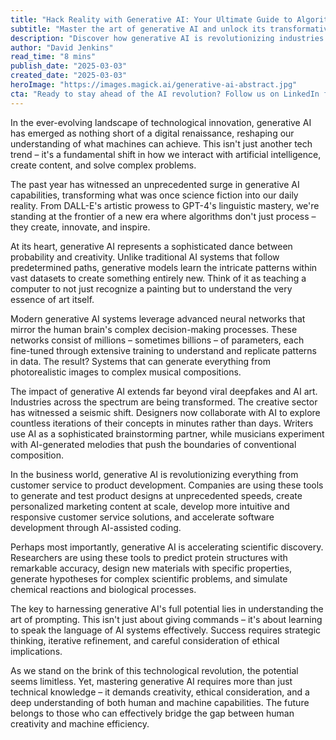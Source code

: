 ```yaml
---
title: "Hack Reality with Generative AI: Your Ultimate Guide to Algorithmic Mastery"
subtitle: "Master the art of generative AI and unlock its transformative potential"
description: "Discover how generative AI is revolutionizing industries and learn to master this transformative technology. From creative applications to scientific breakthroughs, explore the future of human-AI collaboration and unlock new possibilities in the digital age."
author: "David Jenkins"
read_time: "8 mins"
publish_date: "2025-03-03"
created_date: "2025-03-03"
heroImage: "https://images.magick.ai/generative-ai-abstract.jpg"
cta: "Ready to stay ahead of the AI revolution? Follow us on LinkedIn for daily insights, expert analysis, and the latest developments in generative AI technology that's reshaping our world."
---
```


In the ever-evolving landscape of technological innovation, generative AI has emerged as nothing short of a digital renaissance, reshaping our understanding of what machines can achieve. This isn't just another tech trend – it's a fundamental shift in how we interact with artificial intelligence, create content, and solve complex problems.

The past year has witnessed an unprecedented surge in generative AI capabilities, transforming what was once science fiction into our daily reality. From DALL-E's artistic prowess to GPT-4's linguistic mastery, we're standing at the frontier of a new era where algorithms don't just process – they create, innovate, and inspire.

At its heart, generative AI represents a sophisticated dance between probability and creativity. Unlike traditional AI systems that follow predetermined paths, generative models learn the intricate patterns within vast datasets to create something entirely new. Think of it as teaching a computer to not just recognize a painting but to understand the very essence of art itself.

Modern generative AI systems leverage advanced neural networks that mirror the human brain's complex decision-making processes. These networks consist of millions – sometimes billions – of parameters, each fine-tuned through extensive training to understand and replicate patterns in data. The result? Systems that can generate everything from photorealistic images to complex musical compositions.

The impact of generative AI extends far beyond viral deepfakes and AI art. Industries across the spectrum are being transformed. The creative sector has witnessed a seismic shift. Designers now collaborate with AI to explore countless iterations of their concepts in minutes rather than days. Writers use AI as a sophisticated brainstorming partner, while musicians experiment with AI-generated melodies that push the boundaries of conventional composition.

In the business world, generative AI is revolutionizing everything from customer service to product development. Companies are using these tools to generate and test product designs at unprecedented speeds, create personalized marketing content at scale, develop more intuitive and responsive customer service solutions, and accelerate software development through AI-assisted coding.

Perhaps most importantly, generative AI is accelerating scientific discovery. Researchers are using these tools to predict protein structures with remarkable accuracy, design new materials with specific properties, generate hypotheses for complex scientific problems, and simulate chemical reactions and biological processes.

The key to harnessing generative AI's full potential lies in understanding the art of prompting. This isn't just about giving commands – it's about learning to speak the language of AI systems effectively. Success requires strategic thinking, iterative refinement, and careful consideration of ethical implications.

As we stand on the brink of this technological revolution, the potential seems limitless. Yet, mastering generative AI requires more than just technical knowledge – it demands creativity, ethical consideration, and a deep understanding of both human and machine capabilities. The future belongs to those who can effectively bridge the gap between human creativity and machine efficiency.